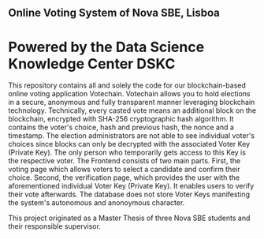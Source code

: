## Online Voting System of Nova SBE, Lisboa
# Powered by the Data Science Knowledge Center DSKC 

This repository contains all and solely the code for our blockchain-based online voting application Votechain.
Votechain allows you to hold elections in a secure, anonymous and fully transparent manner leveraging blockchain technology. 
Technically, every casted vote means an additional block on the blockchain, encrypted with SHA-256 cryptographic hash algorithm. It contains the voter's choice, hash and previous hash, the nonce and a timestamp. The election administrators are not able to see individual voter's choices since blocks can only be decrypted with the associated Voter Key (Private Key). The only person who temporarily gets access to this Key is the respective voter.
The Frontend consists of two main parts. First, the voting page which allows voters to select a candidate and confirm their choice. Second, the verification page, which provides the user with the aforementioned individual Voter Key (Private Key). It enables users to verify their vote afterwards. The database does not store Voter Keys manifesting the system's autonomous and anonoymous character.

This project originated as a Master Thesis of three Nova SBE students and their responsible supervisor.
